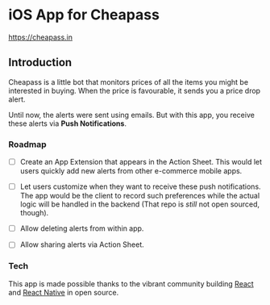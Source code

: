 # iOS App for Cheapass
https://cheapass.in

## Introduction
Cheapass is a little bot that monitors prices of all the items you might be interested in buying. When the price is favourable, it sends you a price drop alert.

Until now, the alerts were sent using emails. But with this app, you receive these alerts via **Push Notifications**.

### Roadmap

- [ ] Create an App Extension that appears in the Action Sheet. This would let users quickly add new alerts from other e-commerce mobile apps.

- [ ] Let users customize when they want to receive these push notifications. The app would be the client to record such preferences while the actual logic will be handled in the backend (That repo is _still_ not open sourced, though).

- [ ] Allow deleting alerts from within app.

- [ ] Allow sharing alerts via Action Sheet.

### Tech

This app is made possible thanks to the vibrant community building [React](https://facebook.github.io/react/) and [React Native](https://facebook.github.io/react-native/) in open source.



